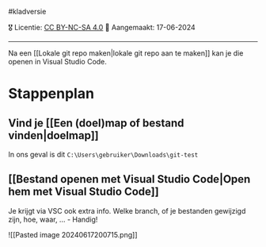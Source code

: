#kladversie

🎖️ Licentie: [CC BY-NC-SA 4.0](https://creativecommons.org/licenses/by-nc-sa/4.0/)
📅 Aangemaakt: 17-06-2024

---
Na een [[Lokale git repo maken|lokale git repo aan te maken]] kan je die openen in Visual Studio Code. 

# Stappenplan
## Vind je [[Een (doel)map of bestand vinden|doelmap]]
In ons geval is dit `C:\Users\gebruiker\Downloads\git-test`

## [[Bestand openen met Visual Studio Code|Open hem met Visual Studio Code]]
Je krijgt via VSC ook extra info. Welke branch, of je bestanden gewijzigd zijn, hoe, waar, ... - Handig!

![[Pasted image 20240617200715.png]]